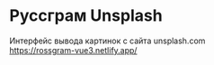 # Руссграм Unsplash 
Интерфейс вывода картинок с сайта unsplash.com  
https://rossgram-vue3.netlify.app/

